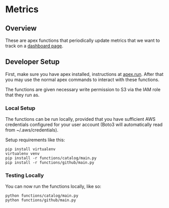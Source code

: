 # Metrics

## Overview

These are apex functions that periodically update metrics that we want to track on a [dashboard page](https://freeboard.io/board/VNPPXV).

## Developer Setup

First, make sure you have apex installed, instructions at [apex.run](http://apex.run).  After that you may use the normal apex commands to interact with these functions.

The functions are given necessary write permission to S3 via the IAM role that they run as.

### Local Setup

The functions can be run locally, provided that you have sufficient AWS credentials configured for your user account (Boto3 will automatically read from ~/.aws/credentials).

Setup requirements like this:

    pip install virtualenv
    virtualenv venv
    pip install -r functions/catalog/main.py
    pip install -r functions/github/main.py


### Testing Locally

You can now run the functions locally, like so:

    python functions/catalog/main.py
    python functions/github/main.py
